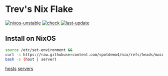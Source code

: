 # Trev's Nix Flake

[![nixos-unstable](https://img.shields.io/badge/nixos-unstable-%23313244?logo=nixos&logoColor=%2389dceb&labelColor=%2311111b)](https://nixos.org/)
[![check](https://img.shields.io/github/actions/workflow/status/spotdemo4/nix/check.yaml?logo=GitHub&logoColor=%23cdd6f4&label=check&labelColor=%2311111b)](https://github.com/spotdemo4/nix/actions/workflows/check.yaml)
[![last-update](https://img.shields.io/badge/dynamic/json?url=https%3A%2F%2Fapi.github.com%2Frepos%2Fspotdemo4%2Fnix%2Factions%2Fworkflows%2F157576189%2Fruns%3Fstatus%3Dcompleted%26conclusion%3Dsuccess%26per_page%3D1&query=%24.workflow_runs%5B0%5D.run_started_at&style=flat&logo=nixos&logoColor=%2389dceb&label=last%20updated&labelColor=%2311111b&color=%23313244)](https://github.com/spotdemo4/nix/actions/workflows/update.yaml)

## Install on NixOS

```bash
source /etc/set-environment &&
curl -s https://raw.githubusercontent.com/spotdemo4/nix/refs/heads/main/scripts/init.sh |
bash -s (host | server)
```
[hosts](/hosts)
[servers](/servers)